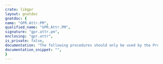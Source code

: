 ```yaml
---
crate: libgpr
layout: gnatdoc
gnatdoc: {
name: "GPR.Attr.PM",
qualified_name: "GPR.Attr.PM",
signature: "gpr.attr.pm",
enclosing: "gpr.attr",
is_private: false,
documentation: "The following procedures should only be used by the Project Manager, as\nduplicate names are not checked.",
documentation_snippet: "",
}
---
```

